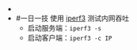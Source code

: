 -
- #一日一技 使用 [iperf3](https://iperf.fr/iperf-download.php) 测试内网吞吐
	- 启动服务端：`iperf3 -s`
	- 启动客户端：`iperf3 -c IP`